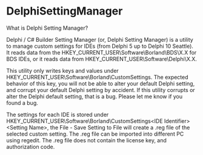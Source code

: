 DelphiSettingManager
====================

What is Delphi Setting Manager?

Delphi / C# Builder Setting Manager (or, Delphi Setting Manager) is a utility to manage custom settings for IDEs (from Delphi 5 up to Delphi 10 Seattle). It reads data from the HKEY_CURRENT_USER\Software\Borland\BDS\X.X for BDS IDEs, or it reads data from HKEY_CURRENT_USER\Software\Delphi\X.X.

This utility only writes keys and values under HKEY_CURRENT_USER\Software\Borland\CustomSettings. The expected behavior of this key, you will not be able to alter your default Delphi setting, and corrupt your default Delphi setting by accident. If this utility corrupts or alter the Delphi default setting, that is a bug. Please let me know if you found a bug.

The settings for each IDE is stored under HKEY_CURRENT_USER\Software\Borland\CustomSettings\<IDE Identifier>\<Setting Name>, the File - Save Setting to File will create a .reg file of the selected custom setting. The .reg file can be imported into different PC using regedit. The .reg file does not contain the license key, and authorization code.
